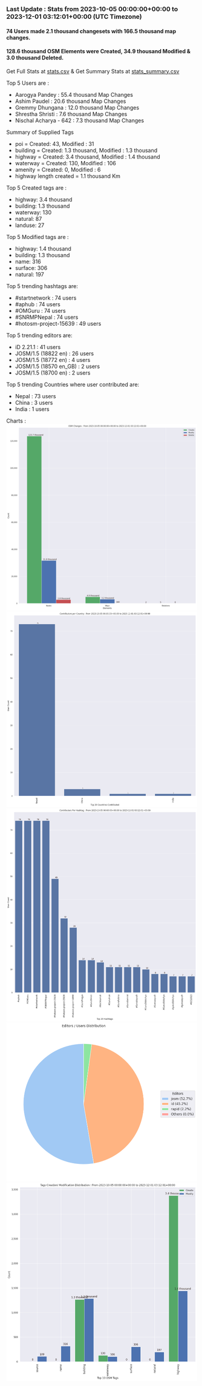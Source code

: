 ### Last Update : Stats from 2023-10-05 00:00:00+00:00 to 2023-12-01 03:12:01+00:00 (UTC Timezone)

#### 74 Users made 2.1 thousand changesets with 166.5 thousand map changes.
#### 128.6 thousand OSM Elements were Created, 34.9 thousand Modified & 3.0 thousand Deleted.
Get Full Stats at [stats.csv](/stats/SNRMPNepal/Every2days/stats.csv)
 & Get Summary Stats at [stats_summary.csv](/stats/SNRMPNepal/Every2days/stats_summary.csv)

Top 5 Users are : 
- Aarogya Pandey : 55.4 thousand Map Changes
- Ashim Paudel : 20.6 thousand Map Changes
- Gremmy Dhungana : 12.0 thousand Map Changes
- Shrestha Shristi : 7.6 thousand Map Changes
- Nischal Acharya - 642 : 7.3 thousand Map Changes

Summary of Supplied Tags
- poi = Created: 43, Modified : 31
- building = Created: 1.3 thousand, Modified : 1.3 thousand
- highway = Created: 3.4 thousand, Modified : 1.4 thousand
- waterway = Created: 130, Modified : 106
- amenity = Created: 0, Modified : 6
- highway length created = 1.1 thousand Km


Top 5 Created tags are :
- highway: 3.4 thousand
- building: 1.3 thousand
- waterway: 130
- natural: 87
- landuse: 27


Top 5 Modified tags are :
- highway: 1.4 thousand
- building: 1.3 thousand
- name: 316
- surface: 306
- natural: 197


Top 5 trending hashtags are:
- #startnetwork : 74 users
- #aphub : 74 users
- #OMGuru : 74 users
- #SNRMPNepal : 74 users
- #hotosm-project-15639 : 49 users


Top 5 trending editors are:
- iD 2.21.1 : 41 users
- JOSM/1.5 (18822 en) : 26 users
- JOSM/1.5 (18772 en) : 4 users
- JOSM/1.5 (18570 en_GB) : 2 users
- JOSM/1.5 (18700 en) : 2 users


Top 5 trending Countries where user contributed are:
- Nepal : 73 users
- China : 3 users
- India : 1 users


 Charts : 
![Alt text](./stats_osm_changes.png) 
![Alt text](./stats_users_per_country.png) 
![Alt text](./stats_users_per_hashtag.png) 
![Alt text](./stats_editors_pie_chart.png) 
![Alt text](./stats_tags.png) 
